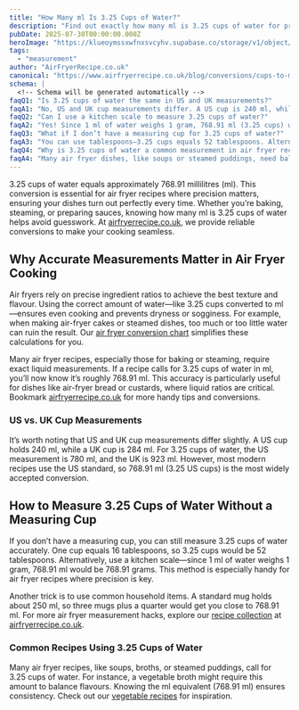 ```yaml
---
title: "How Many ml Is 3.25 Cups of Water?"
description: "Find out exactly how many ml is 3.25 cups of water for precise cooking and baking in your air fryer. Get the conversion now!"
pubDate: 2025-07-30T00:00:00.000Z
heroImage: "https://klueoymssxwfnxsvcyhv.supabase.co/storage/v1/object/public/Shmucket/how-many-ml-is-3-25-cups-of-water.webp"
tags:
  - "measurement"
author: "AirFryerRecipe.co.uk"
canonical: "https://www.airfryerrecipe.co.uk/blog/conversions/cups-to-ml/how-many-ml-is-3-25-cups-of-water"
schema: |
  <!-- Schema will be generated automatically -->
faqQ1: "Is 3.25 cups of water the same in US and UK measurements?"
faqA1: "No, US and UK cup measurements differ. A US cup is 240 ml, while a UK cup is 284 ml. For 3.25 cups, the US measurement is 780 ml, and the UK is 923 ml. Most recipes use the US standard, so 768.91 ml is the widely accepted conversion."
faqQ2: "Can I use a kitchen scale to measure 3.25 cups of water?"
faqA2: "Yes! Since 1 ml of water weighs 1 gram, 768.91 ml (3.25 cups) would be 768.91 grams on a kitchen scale. This method is precise and eliminates the need for measuring cups, making it ideal for air fryer cooking."
faqQ3: "What if I don’t have a measuring cup for 3.25 cups of water?"
faqA3: "You can use tablespoons—3.25 cups equals 52 tablespoons. Alternatively, a standard mug (250 ml) can help: three mugs plus a quarter will approximate 768.91 ml. For more tips, visit <a href=https://www.airfryerrecipe.co.uk>airfryerrecipe.co.uk</a>."
faqQ4: "Why is 3.25 cups of water a common measurement in air fryer recipes?"
faqA4: "Many air fryer dishes, like soups or steamed puddings, need balanced liquid ratios. 3.25 cups (768.91 ml) ensures even cooking without excess moisture. For recipe ideas, check our <a href=https://www.airfryerrecipe.co.uk/recipes>air fryer recipes</a>."
---
```

<p>3.25 cups of water equals approximately 768.91 millilitres (ml). This conversion is essential for air fryer recipes where precision matters, ensuring your dishes turn out perfectly every time. Whether you’re baking, steaming, or preparing sauces, knowing how many ml is 3.25 cups of water helps avoid guesswork. At <a href=https://www.airfryerrecipe.co.uk>airfryerrecipe.co.uk</a>, we provide reliable conversions to make your cooking seamless.</p>  

<h2>Why Accurate Measurements Matter in Air Fryer Cooking</h2>  
<p>Air fryers rely on precise ingredient ratios to achieve the best texture and flavour. Using the correct amount of water—like 3.25 cups converted to ml—ensures even cooking and prevents dryness or sogginess. For example, when making air-fryer cakes or steamed dishes, too much or too little water can ruin the result. Our <a href=https://www.airfryerrecipe.co.uk/air-fryer-conversion-chart>air fryer conversion chart</a> simplifies these calculations for you.</p>  

<p>Many air fryer recipes, especially those for baking or steaming, require exact liquid measurements. If a recipe calls for 3.25 cups of water in ml, you’ll now know it’s roughly 768.91 ml. This accuracy is particularly useful for dishes like air-fryer bread or custards, where liquid ratios are critical. Bookmark <a href=https://www.airfryerrecipe.co.uk>airfryerrecipe.co.uk</a> for more handy tips and conversions.</p>  

<h3>US vs. UK Cup Measurements</h3>  
<p>It’s worth noting that US and UK cup measurements differ slightly. A US cup holds 240 ml, while a UK cup is 284 ml. For 3.25 cups of water, the US measurement is 780 ml, and the UK is 923 ml. However, most modern recipes use the US standard, so 768.91 ml (3.25 US cups) is the most widely accepted conversion.</p>  

<h2>How to Measure 3.25 Cups of Water Without a Measuring Cup</h2>  
<p>If you don’t have a measuring cup, you can still measure 3.25 cups of water accurately. One cup equals 16 tablespoons, so 3.25 cups would be 52 tablespoons. Alternatively, use a kitchen scale—since 1 ml of water weighs 1 gram, 768.91 ml would be 768.91 grams. This method is especially handy for air fryer recipes where precision is key.</p>  

<p>Another trick is to use common household items. A standard mug holds about 250 ml, so three mugs plus a quarter would get you close to 768.91 ml. For more air fryer measurement hacks, explore our <a href=https://www.airfryerrecipe.co.uk/recipes>recipe collection</a> at <a href=https://www.airfryerrecipe.co.uk>airfryerrecipe.co.uk</a>.</p>  

<h3>Common Recipes Using 3.25 Cups of Water</h3>  
<p>Many air fryer recipes, like soups, broths, or steamed puddings, call for 3.25 cups of water. For instance, a vegetable broth might require this amount to balance flavours. Knowing the ml equivalent (768.91 ml) ensures consistency. Check out our <a href=https://www.airfryerrecipe.co.uk/recipe-category/vegetables>vegetable recipes</a> for inspiration.</p>
